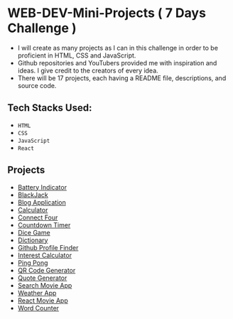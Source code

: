 # WEB-DEV-Mini-Projects ( 7 Days Challenge )

- I will create as many projects as I can in this challenge in order to be proficient in HTML, CSS and JavaScript.
- Github repositories and YouTubers provided me with inspiration and ideas. I give credit to the creators of every idea.
- There will be 17 projects, each having a README file, descriptions, and source code.

## Tech Stacks Used:

- `HTML`
- `CSS`
- `JavaScript`
- `React`

## Projects

- [Battery Indicator](https://github.com/Sam-mx/7-days-Challenge/tree/main/Battery%20Indicator)
- [BlackJack](https://github.com/Sam-mx/7-days-Challenge/tree/main/Blackjack)
- [Blog Application](https://github.com/Sam-mx/7-days-Challenge/tree/main/Blog%20Application)
- [Calculator](https://github.com/Sam-mx/7-days-Challenge/tree/main/Calculator)
- [Connect Four](https://github.com/Sam-mx/7-days-Challenge/tree/main/Connect%20Four)
- [Countdown Timer](https://github.com/Sam-mx/7-days-Challenge/tree/main/Countdown_timer)
- [Dice Game](https://github.com/Sam-mx/7-days-Challenge/tree/main/Dice%20Game)
- [Dictionary](https://github.com/Sam-mx/7-days-Challenge/tree/main/Dictionary)
- [Github Profile Finder](https://github.com/Sam-mx/7-days-Challenge/tree/main/Github%20Profile%20Finder)
- [Interest Calculator](https://github.com/Sam-mx/7-days-Challenge/tree/main/Interest%20Calculator)
- [Ping Pong](https://github.com/Sam-mx/7-days-Challenge/tree/main/Ping%20Pong)
- [QR Code Generator](https://github.com/Sam-mx/7-days-Challenge/tree/main/QR%20Code%20Generator)
- [Quote Generator](https://github.com/Sam-mx/7-days-Challenge/tree/main/Quote%20Generator)
- [Search Movie App](https://github.com/Sam-mx/7-days-Challenge/tree/main/Search%20Movie%20App)
- [Weather App](https://github.com/Sam-mx/7-days-Challenge/tree/main/Weather%20App)
- [React Movie App](https://github.com/Sam-mx/7-days-Challenge/tree/main/react-movie-app)
- [Word Counter](https://github.com/Sam-mx/7-days-Challenge/tree/main/word%20counter)
